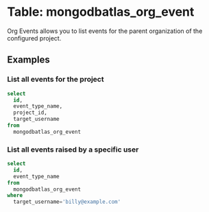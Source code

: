 # Table: mongodbatlas_org_event

Org Events allows you to list events for the parent organization of the configured project.

## Examples

### List all events for the project

```sql
select
  id,
  event_type_name,
  project_id,
  target_username
from
  mongodbatlas_org_event
```

### List all events raised by a specific user

```sql
select
  id,
  event_type_name
from
  mongodbatlas_org_event
where
  target_username='billy@example.com'
```
